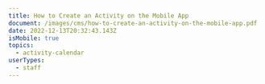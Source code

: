 ```yaml
---
title: How to Create an Activity on the Mobile App
document: /images/cms/how-to-create-an-activity-on-the-mobile-app.pdf
date: 2022-12-13T20:32:43.143Z
isMobile: true
topics:
  - activity-calendar
userTypes:
  - staff
---
```

